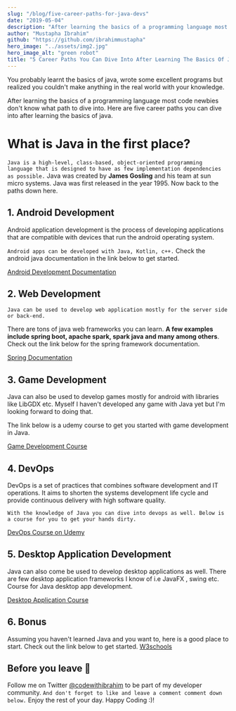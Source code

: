```yaml
---
slug: "/blog/five-career-paths-for-java-devs"
date: "2019-05-04"
description: "After learning the basics of a programming language most code newbies don't know what path to dive into. Here are five career paths you can dive into after learning the basics of java."
author: "Mustapha Ibrahim"
github: "https://github.com/ibrahimmustapha"
hero_image: "../assets/img2.jpg"
hero_image_alt: "green robot"
title: "5 Career Paths You Can Dive Into After Learning The Basics Of Java"
---
```


You probably learnt the basics of java, wrote some excellent programs but realized you couldn't make anything in the real world with your knowledge. 

After learning the basics of a programming language most code newbies don't know what path to dive into. Here are five career paths you can dive into after learning the basics of java. 

# What is Java in the first place?

``Java is a high-level, class-based, object-oriented programming language that is designed to have as few implementation dependencies as possible.`` Java was created by **James Gosling** and his team at sun micro systems. Java was first released in the year 1995. Now back to the paths down here.


## 1. Android Development

Android application development is the process of developing applications that are compatible with devices that run the android operating system. 

``Android apps can be developed with Java, Kotlin, c++.`` Check the android java documentation in the link below to get started.

 
[Android Development Documentation](https://t.co/zUjjS7fVf5?amp=1) 


## 2. Web Development

``Java can be used to develop web application mostly for the server side or back-end.``

There are tons of java web frameworks you can learn. **A few examples include spring boot, apache spark, spark java and many among others**. Check out the link below for the spring framework documentation.

[Spring Documentation](https://spring.io/projects/spring-boot)


## 3. Game Development

Java can also be used to develop games mostly for android with libraries like LibGDX etc. Myself I haven't developed any game with Java yet but I'm looking forward to doing that. 

The link below is a udemy course to get you started with game development in Java. 

[Game Development Course](https://www.udemy.com/course/java-games-development/)
## 4. DevOps

DevOps is a set of practices that combines software development and IT operations. It aims to shorten the systems development life cycle and provide continuous delivery with high software quality. 

``With the knowledge of Java you can dive into devops as well. Below is a course for you to get your hands dirty.``

[DevOps Course on Udemy](https://www.udemy.com/course/the-complete-devops-engineer-course-20-java-kubernetes/)


## 5. Desktop Application Development

Java can also come be used to develop desktop applications as well. There are few desktop application frameworks I know of i.e JavaFX , swing etc. Course for Java desktop app development.

[Desktop Application Course](https://www.udemy.com/course/build-a-desktop-application-using-java/)


## 6. Bonus 

Assuming you haven't learned Java and you want to, here is a good place to start. Check out the link below to get started.
[W3schools](https://www.w3schools.com/java/default.asp)


## Before you leave  🙏
Follow me on Twitter [@codewithibrahim](https://twitter.com/codewithibrahim) to be part of my  developer community. ``And don't forget to like and leave a comment comment down below.`` Enjoy the rest of your day. Happy Coding :)!